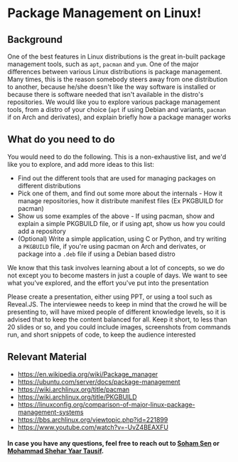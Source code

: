 # Package Management on Linux!

## Background
One of the best features in Linux distributions is the great in-built package management tools, such as `apt`, `pacman` and `yum`. One of the major differences between various Linux distributions is package management. Many times, this is the reason somebody steers away from one distribution to another, because he/she doesn't like the way software is installed or because there is software needed that isn't available in the distro's repositories. We would like you to explore various package management tools, from a distro of your choice (`apt` if using Debian and variants, `pacman` if on Arch and derivates), and explain briefly how a package manager works

## What do you need to do

You would need to do the following. This is a non-exhaustive list, and we'd like you to explore, and add more ideas to this list:
- Find out the different tools that are used for managing packages on different distributions
- Pick one of them, and find out some more about the internals - How it manage repositories, how it distribute manifest files (Ex PKGBUILD for pacman)
- Show us some examples of the above - If using pacman, show and explain a simple PKGBUILD file, or if using apt, show us how you could add a repository
- (Optional) Write a simple application, using C or Python, and try writing a `PKGBUILD` file, if you're using pacman on Arch and derivates, or package into a `.deb` file if using a Debian based distro

We know that this task involves learning about a lot of concepts, so we do not except you to become masters in just a couple of days. We want to see what you've explored, and the effort you've put into the presentation 


Please create a presentation, either using PPT, or using a tool such as Reveal.JS. The interviewee needs to keep in mind that the crowd he will be presenting to, will have mixed people of different knowledge levels, so it is advised that to keep the content balanced for all. Keep it short, to less than 20 slides or so, and you could include images, screenshots from commands run, and short snippets of code, to keep the audience interested


## Relevant Material
- https://en.wikipedia.org/wiki/Package_manager
- https://ubuntu.com/server/docs/package-management
- https://wiki.archlinux.org/title/pacman
- https://wiki.archlinux.org/title/PKGBUILD
- https://linuxconfig.org/comparison-of-major-linux-package-management-systems
- https://bbs.archlinux.org/viewtopic.php?id=221899
- https://www.youtube.com/watch?v=-UvZ4BEAXFU

#### In case you have any questions, feel free to reach out to [Soham Sen](mailto:hello@sohamsen.me) or [Mohammad Shehar Yaar Tausif](mailto:sheharyaar48@gmail.com).
